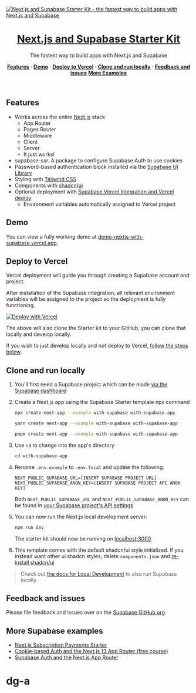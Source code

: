<a href="https://demo-nextjs-with-supabase.vercel.app/">
  <img alt="Next.js and Supabase Starter Kit - the fastest way to build apps with Next.js and Supabase" src="https://demo-nextjs-with-supabase.vercel.app/opengraph-image.png">
  <h1 align="center">Next.js and Supabase Starter Kit</h1>
</a>

<p align="center">
 The fastest way to build apps with Next.js and Supabase
</p>

<p align="center">
  <a href="#features"><strong>Features</strong></a> ·
  <a href="#demo"><strong>Demo</strong></a> ·
  <a href="#deploy-to-vercel"><strong>Deploy to Vercel</strong></a> ·
  <a href="#clone-and-run-locally"><strong>Clone and run locally</strong></a> ·
  <a href="#feedback-and-issues"><strong>Feedback and issues</strong></a>
  <a href="#more-supabase-examples"><strong>More Examples</strong></a>
</p>
<br/>

## Features

- Works across the entire [Next.js](https://nextjs.org) stack
  - App Router
  - Pages Router
  - Middleware
  - Client
  - Server
  - It just works!
- supabase-ssr. A package to configure Supabase Auth to use cookies
- Password-based authentication block installed via the [Supabase UI Library](https://supabase.com/ui/docs/nextjs/password-based-auth)
- Styling with [Tailwind CSS](https://tailwindcss.com)
- Components with [shadcn/ui](https://ui.shadcn.com/)
- Optional deployment with [Supabase Vercel Integration and Vercel deploy](#deploy-your-own)
  - Environment variables automatically assigned to Vercel project

## Demo

You can view a fully working demo at [demo-nextjs-with-supabase.vercel.app](https://demo-nextjs-with-supabase.vercel.app/).

## Deploy to Vercel

Vercel deployment will guide you through creating a Supabase account and project.

After installation of the Supabase integration, all relevant environment variables will be assigned to the project so the deployment is fully functioning.

[![Deploy with Vercel](https://vercel.com/button)](https://vercel.com/new/clone?repository-url=https%3A%2F%2Fgithub.com%2Fvercel%2Fnext.js%2Ftree%2Fcanary%2Fexamples%2Fwith-supabase&project-name=nextjs-with-supabase&repository-name=nextjs-with-supabase&demo-title=nextjs-with-supabase&demo-description=This+starter+configures+Supabase+Auth+to+use+cookies%2C+making+the+user%27s+session+available+throughout+the+entire+Next.js+app+-+Client+Components%2C+Server+Components%2C+Route+Handlers%2C+Server+Actions+and+Middleware.&demo-url=https%3A%2F%2Fdemo-nextjs-with-supabase.vercel.app%2F&external-id=https%3A%2F%2Fgithub.com%2Fvercel%2Fnext.js%2Ftree%2Fcanary%2Fexamples%2Fwith-supabase&demo-image=https%3A%2F%2Fdemo-nextjs-with-supabase.vercel.app%2Fopengraph-image.png)

The above will also clone the Starter kit to your GitHub, you can clone that locally and develop locally.

If you wish to just develop locally and not deploy to Vercel, [follow the steps below](#clone-and-run-locally).

## Clone and run locally

1. You'll first need a Supabase project which can be made [via the Supabase dashboard](https://database.new)

2. Create a Next.js app using the Supabase Starter template npx command

   ```bash
   npx create-next-app --example with-supabase with-supabase-app
   ```

   ```bash
   yarn create next-app --example with-supabase with-supabase-app
   ```

   ```bash
   pnpm create next-app --example with-supabase with-supabase-app
   ```

3. Use `cd` to change into the app's directory

   ```bash
   cd with-supabase-app
   ```

4. Rename `.env.example` to `.env.local` and update the following:

   ```
   NEXT_PUBLIC_SUPABASE_URL=[INSERT SUPABASE PROJECT URL]
   NEXT_PUBLIC_SUPABASE_ANON_KEY=[INSERT SUPABASE PROJECT API ANON KEY]
   ```

   Both `NEXT_PUBLIC_SUPABASE_URL` and `NEXT_PUBLIC_SUPABASE_ANON_KEY` can be found in [your Supabase project's API settings](https://supabase.com/dashboard/project/_?showConnect=true)

5. You can now run the Next.js local development server:

   ```bash
   npm run dev
   ```

   The starter kit should now be running on [localhost:3000](http://localhost:3000/).

6. This template comes with the default shadcn/ui style initialized. If you instead want other ui.shadcn styles, delete `components.json` and [re-install shadcn/ui](https://ui.shadcn.com/docs/installation/next)

> Check out [the docs for Local Development](https://supabase.com/docs/guides/getting-started/local-development) to also run Supabase locally.

## Feedback and issues

Please file feedback and issues over on the [Supabase GitHub org](https://github.com/supabase/supabase/issues/new/choose).

## More Supabase examples

- [Next.js Subscription Payments Starter](https://github.com/vercel/nextjs-subscription-payments)
- [Cookie-based Auth and the Next.js 13 App Router (free course)](https://youtube.com/playlist?list=PL5S4mPUpp4OtMhpnp93EFSo42iQ40XjbF)
- [Supabase Auth and the Next.js App Router](https://github.com/supabase/supabase/tree/master/examples/auth/nextjs)
# dg-a
